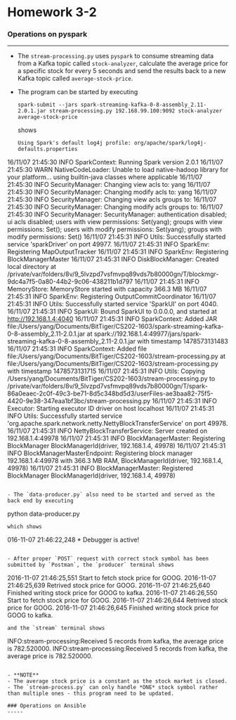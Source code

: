 # Homework 3-2

### Operations on pyspark
-----
- The `stream-processing.py` uses `pyspark` to consume streaming data from a Kafka topic called `stock-analyzer`, calculate the average price for a specific stock for every 5 seconds and send the results back to a new Kafka topic called `average-stock-price`.

- The program can be started by executing
  ```
  spark-submit --jars spark-streaming-kafka-0-8-assembly_2.11-2.0.1.jar stream-processing.py 192.168.99.100:9092 stock-analyzer average-stock-price
  ```
  shows
  ```
  Using Spark's default log4j profile: org/apache/spark/log4j-defaults.properties
16/11/07 21:45:30 INFO SparkContext: Running Spark version 2.0.1
16/11/07 21:45:30 WARN NativeCodeLoader: Unable to load native-hadoop library for your platform... using builtin-java classes where applicable
16/11/07 21:45:30 INFO SecurityManager: Changing view acls to: yang
16/11/07 21:45:30 INFO SecurityManager: Changing modify acls to: yang
16/11/07 21:45:30 INFO SecurityManager: Changing view acls groups to:
16/11/07 21:45:30 INFO SecurityManager: Changing modify acls groups to:
16/11/07 21:45:30 INFO SecurityManager: SecurityManager: authentication disabled; ui acls disabled; users  with view permissions: Set(yang); groups with view permissions: Set(); users  with modify permissions: Set(yang); groups with modify permissions: Set()
16/11/07 21:45:31 INFO Utils: Successfully started service 'sparkDriver' on port 49977.
16/11/07 21:45:31 INFO SparkEnv: Registering MapOutputTracker
16/11/07 21:45:31 INFO SparkEnv: Registering BlockManagerMaster
16/11/07 21:45:31 INFO DiskBlockManager: Created local directory at /private/var/folders/8v/9_5lvzpd7vsfmvpq89vds7b80000gn/T/blockmgr-9dc4a7f5-0a80-44b2-9c06-438211b1d797
16/11/07 21:45:31 INFO MemoryStore: MemoryStore started with capacity 366.3 MB
16/11/07 21:45:31 INFO SparkEnv: Registering OutputCommitCoordinator
16/11/07 21:45:31 INFO Utils: Successfully started service 'SparkUI' on port 4040.
16/11/07 21:45:31 INFO SparkUI: Bound SparkUI to 0.0.0.0, and started at http://192.168.1.4:4040
16/11/07 21:45:31 INFO SparkContext: Added JAR file:/Users/yang/Documents/BitTiger/CS202-1603/spark-streaming-kafka-0-8-assembly_2.11-2.0.1.jar at spark://192.168.1.4:49977/jars/spark-streaming-kafka-0-8-assembly_2.11-2.0.1.jar with timestamp 1478573131483
16/11/07 21:45:31 INFO SparkContext: Added file file:/Users/yang/Documents/BitTiger/CS202-1603/stream-processing.py at file:/Users/yang/Documents/BitTiger/CS202-1603/stream-processing.py with timestamp 1478573131715
16/11/07 21:45:31 INFO Utils: Copying /Users/yang/Documents/BitTiger/CS202-1603/stream-processing.py to /private/var/folders/8v/9_5lvzpd7vsfmvpq89vds7b80000gn/T/spark-86a0eaec-2c0f-49c3-be71-8d5c348bd5d3/userFiles-ae3baa82-75f5-4420-9e38-347eaa1bf3bc/stream-processing.py
16/11/07 21:45:31 INFO Executor: Starting executor ID driver on host localhost
16/11/07 21:45:31 INFO Utils: Successfully started service 'org.apache.spark.network.netty.NettyBlockTransferService' on port 49978.
16/11/07 21:45:31 INFO NettyBlockTransferService: Server created on 192.168.1.4:49978
16/11/07 21:45:31 INFO BlockManagerMaster: Registering BlockManager BlockManagerId(driver, 192.168.1.4, 49978)
16/11/07 21:45:31 INFO BlockManagerMasterEndpoint: Registering block manager 192.168.1.4:49978 with 366.3 MB RAM, BlockManagerId(driver, 192.168.1.4, 49978)
16/11/07 21:45:31 INFO BlockManagerMaster: Registered BlockManager BlockManagerId(driver, 192.168.1.4, 49978)
  ```

- The `data-producer.py` also need to be started and served as the back end by executing
  ```
  python data-producer.py
  ```
  which shows
  ```
  016-11-07 21:46:22,248  * Debugger is active!
  ```

- After proper `POST` request with correct stock symbol has been submitted by `Postman`, the `producer` terminal shows
  ```
  2016-11-07 21:46:25,551 Start to fetch stock price for GOOG.
2016-11-07 21:46:25,639 Retrived stock price for GOOG.
2016-11-07 21:46:25,640 Finished writing stock price for GOOG to kafka.
2016-11-07 21:46:26,550 Start to fetch stock price for GOOG.
2016-11-07 21:46:26,644 Retrived stock price for GOOG.
2016-11-07 21:46:26,645 Finished writing stock price for GOOG to kafka.
  ```
  and the `stream` terminal shows
  ```
  INFO:stream-processing:Received 5 records from kafka, the average price is 782.520000.
INFO:stream-processing:Received 5 records from kafka, the average price is 782.520000.
  ```

- **NOTE**
  - The average stock price is a constant as the stock market is closed.
  - The `stream-process.py` can only handle *ONE* stock symbol rather than multiple ones - this program need to be updated.

### Operations on Ansible
-----
